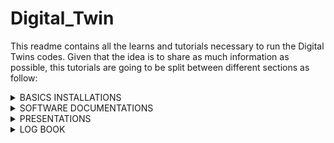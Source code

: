 # Digital_Twin

This readme contains all the learns and tutorials necessary to run the Digital Twins codes.
Given that the idea is to share as much information as possible, this tutorials are going to be split between different sections as follow:

<details>
  <summary>BASICS INSTALLATIONS</summary>
  
  Following folder contains guidelines for basic entities.
  * [📂 Setting up virtual enviorment with pipenv](Documentations/Basics/Virtual_Environment_with_Pipenv.md)
  * [💽 InfluxDB](Documentations/Basics/InfluxDB.md)
  * [🦟 MQTT and Mosquitto](Documentations/Basics/MQTT_Broker.md)
  * [📶 MobaXterm](Documentations/Basics/MobaXterm.md)
  * [🌲 Virtual_Environment_with_Pipenv](Documentations/Basics/Virtual_Environment_with_Pipenv.md)
  * [🧾 Scopus-Notion Query Result exchange](Documentations/Basics/Scopus-Notion_Query_Result_exchange.md)
  * [🎨 State of Art algorithm](Documentations/Basics/State_of_Art_algorithm.md)

</details>
  
<details>
  <summary>SOFTWARE DOCUMENTATIONS</summary>
  
  Following folder contains instructions an documentations of various softwares and libraries.
  * [ManPy_documentation](Documentations/Software_Documentations/ManPy_documentation.pdf)
  * [SimPy_documentation](Documentations/Software_Documentations/SimPy_documentation.pdf)
  
</details>  

<details>
  <summary>PRESENTATIONS</summary>

  Following folder contains presentations presented during the progress  of Digital Twin Progress.
  * [[Presentation]_Bi-Weekly-1 _11-10-2022](Documentations/Presentations/[Presentation]_Bi-Weekly-1%20_11-10-2022.pdf)
  * [[Presentation]_Bi-Weekly-2_28-10-2022](Documentations/Presentations/[Presentation]_Bi-Weekly-2_28-10-2022.pdf)
  * [[Presentation]_Bi-Weekly-3_11-11-2022](Documentations/Presentations/[Presentation]_Bi-Weekly-3_11-11-2022.pdf)
  * [[Presentation]_Bi-Weekly-4_18-11-2022](Documentations/Presentations/[Presentation]_Bi-Weekly-4_18-11-2022.pdf)
  * [[Presentation]_Bi-Weekly-5_05-12-2022](Documentations/Presentations/[Presentation]_Bi-Weekly-5_05-12-2022.pdf)
  * [[Presentation]_Bi-Weekly-Project-Review_16-12-2022](Documentations/Presentations/[Presentation]_Bi-Weekly-Project-Review_16-12-2022.pdf)
  * [[Presentation]_Bi-Weekly-Use-Case _07-12-2022](Documentations/Presentations/[Presentation]_Bi-Weekly-Use-Case_07-12-2022.pdf)

</details>
  
<details>
  <summary>LOG BOOK</summary>


Followig folder contains the daily activity log of the developement of Digital twin.
The logbook is in use since the start of the year 2023 (05/01/2023).

  - <details>
     <summary>January, 2023</summary>

     * [09-01-2023 - Monday](Documentations/logbook/09-01-2023.md) 
     * [06-01-2023 - Friday](Documentations/logbook/06-01-2023.md) 
     * [05-01-2023 - Thursday](Documentations/logbook/05-01-2023.md)

    </details>
  
</details>

